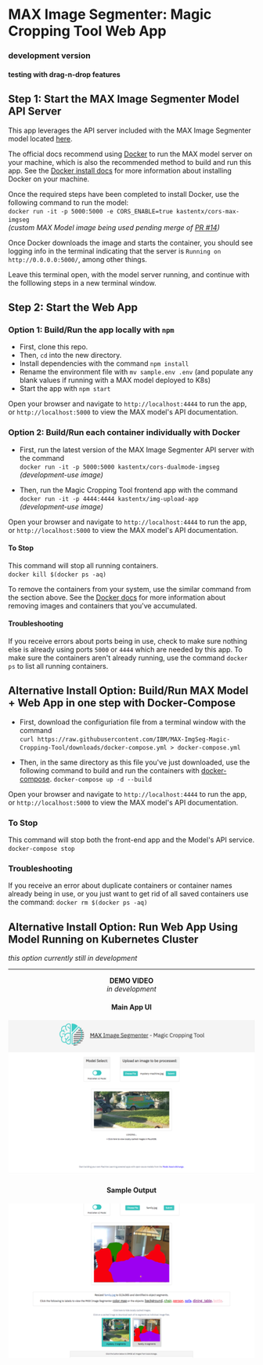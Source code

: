 # MAX Image Segmenter: Magic Cropping Tool Web App
### development version
#### testing with drag-n-drop features

## Step 1: Start the MAX Image Segmenter Model API Server

This app leverages the API server included with the MAX Image Segmenter model located [here](https://github.com/IBM/MAX-Image-Segmenter). 

The official docs recommend using [Docker](https://docs.docker.com/) to run the MAX model server on your machine, which is also the recommended method to build and run this app. See the [Docker install docs](https://docs.docker.com/install/) for more information about installing Docker on your machine.

Once the required steps have been completed to install Docker, use the following command to run the model:  
`docker run -it -p 5000:5000 -e CORS_ENABLE=true kastentx/cors-max-imgseg`  
_(custom MAX Model image being used pending merge of [PR #14](https://github.com/IBM/MAX-Image-Segmenter/pull/14))_ 

Once Docker downloads the image and starts the container, you should see logging info in the terminal indicating that the server is `Running on http://0.0.0.0:5000/`, among other things. 

Leave this terminal open, with the model server running, and continue with the folllowing steps in a new terminal window.

## Step 2: Start the Web App

### Option 1: Build/Run the app locally with `npm`

* First, clone this repo.
* Then, `cd` into the new directory. 
* Install dependencies with the command `npm install`
* Rename the environment file with `mv sample.env .env` (and populate any blank values if running with a MAX model deployed to K8s)
* Start the app with `npm start`

Open your browser and navigate to `http://localhost:4444` to run the app, 
or `http://localhost:5000` to view the MAX model's API documentation.

### Option 2: Build/Run each container individually with Docker

* First, run the latest version of the MAX Image Segmenter API server with the command  
`docker run -it -p 5000:5000 kastentx/cors-dualmode-imgseg`  
_(development-use image)_

* Then, run the Magic Cropping Tool frontend app with the command  
`docker run -it -p 4444:4444 kastentx/img-upload-app`   
_(development-use image)_

Open your browser and navigate to `http://localhost:4444` to run the app, 
or `http://localhost:5000` to view the MAX model's API documentation.

#### To Stop

This command will stop all running containers.  
`docker kill $(docker ps -aq)`

To remove the containers from your system, use the similar command from the section above. See the [Docker docs](https://docs.docker.com/) for more information about removing images and containers that you've accumulated. 

#### Troubleshooting

If you receive errors about ports being in use, check to make sure nothing else is already using ports `5000` or `4444` which are needed by this app. To make sure the containers aren't already running, use the command `docker ps` to list all running containers.

## Alternative Install Option: Build/Run MAX Model + Web App in one step with Docker-Compose

* First, download the configuriation file from a terminal window with the command  
  `curl https://raw.githubusercontent.com/IBM/MAX-ImgSeg-Magic-Cropping-Tool/downloads/docker-compose.yml > docker-compose.yml`

* Then, in the same directory as this file you've just downloaded, use the following command to build and run the containers with [docker-compose](https://docs.docker.com/compose/).
`docker-compose up -d --build`

Open your browser and navigate to `http://localhost:4444` to run the app, 
or `http://localhost:5000` to view the MAX model's API documentation.

### To Stop

This command will stop both the front-end app and the Model's API service.
`docker-compose stop`

### Troubleshooting

If you receive an error about duplicate containers or container names already being in use, or you just want to get rid of all saved containers use the command:
`docker rm $(docker ps -aq)`

## Alternative Install Option: Run Web App Using Model Running on Kubernetes Cluster

_this option currently still in development_  

<hr>
<div style="text-align: center">
<b>DEMO VIDEO</b> <br>  
<i>in development</i>

#### Main App UI
![App UI](./screenshots/controls.png)

#### Sample Output
![Sample Output](./screenshots/output.png)
</div>